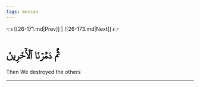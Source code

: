 ```yaml
---
tags: meccan
---
```


👈 [[26-171.md|Prev]] | [[26-173.md|Next]] 👉

# ثُمَّ دَمَّرۡنَا ٱلۡأٓخَرِينَ

Then We destroyed the others

---


